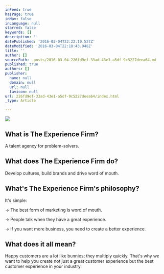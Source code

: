 ```yaml
---
inFeed: true
hasPage: true
inNav: false
inLanguage: null
starred: false
keywords: []
description: ''
datePublished: '2016-03-04T22:22:10.527Z'
dateModified: '2016-03-04T22:18:43.948Z'
title: ''
author: []
sourcePath: _posts/2016-03-04-226fd9ef-33ad-43e1-a5df-9c5227deea64.md
published: true
authors: []
publisher:
  name: null
  domain: null
  url: null
  favicon: null
url: 226fd9ef-33ad-43e1-a5df-9c5227deea64/index.html
_type: Article

---
```

![](https://the-grid-user-content.s3-us-west-2.amazonaws.com/c0c4e72d-7d9c-4ef5-bf3c-df67c6769ebf.jpg)

## What is The Experience Firm?

A talent agency for problem-solvers.

## What does The Experience Firm do?

Develop cultures, build brands and drive word of mouth.

## What's The Experience Firm's philosophy?

It's simple:

→  The best form of marketing is word of mouth.

→  People talk when they have a great experience.

→  If you want more business, you need to create a better experience.

## What does it all mean?

Happy customers are a lot like bunnies; they multiply quickly. That's why we want to help you create not just a great customer experience but the best customer experience in your industry.